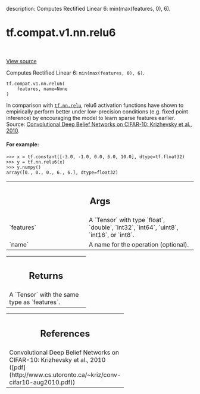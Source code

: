 description: Computes Rectified Linear 6: min(max(features, 0), 6).

<div itemscope itemtype="http://developers.google.com/ReferenceObject">
<meta itemprop="name" content="tf.compat.v1.nn.relu6" />
<meta itemprop="path" content="Stable" />
</div>

# tf.compat.v1.nn.relu6

<!-- Insert buttons and diff -->

<table class="tfo-notebook-buttons tfo-api nocontent" align="left">

</table>

<a target="_blank" class="external" href="/code/stable/tensorflow/python/ops/nn_ops.py">View source</a>



Computes Rectified Linear 6: `min(max(features, 0), 6)`.


<pre class="devsite-click-to-copy prettyprint lang-py tfo-signature-link">
<code>tf.compat.v1.nn.relu6(
    features, name=None
)
</code></pre>



<!-- Placeholder for "Used in" -->

In comparison with <a href="../../../../tf/nn/relu.md"><code>tf.nn.relu</code></a>, relu6 activation functions have shown to
empirically perform better under low-precision conditions (e.g. fixed point
inference) by encouraging the model to learn sparse features earlier.
Source: [Convolutional Deep Belief Networks on CIFAR-10: Krizhevsky et al.,
2010](http://www.cs.utoronto.ca/~kriz/conv-cifar10-aug2010.pdf).

#### For example:



```
>>> x = tf.constant([-3.0, -1.0, 0.0, 6.0, 10.0], dtype=tf.float32)
>>> y = tf.nn.relu6(x)
>>> y.numpy()
array([0., 0., 0., 6., 6.], dtype=float32)
```

<!-- Tabular view -->
 <table class="responsive fixed orange">
<colgroup><col width="214px"><col></colgroup>
<tr><th colspan="2"><h2 class="add-link">Args</h2></th></tr>

<tr>
<td>
`features`<a id="features"></a>
</td>
<td>
A `Tensor` with type `float`, `double`, `int32`, `int64`, `uint8`,
`int16`, or `int8`.
</td>
</tr><tr>
<td>
`name`<a id="name"></a>
</td>
<td>
A name for the operation (optional).
</td>
</tr>
</table>



<!-- Tabular view -->
 <table class="responsive fixed orange">
<colgroup><col width="214px"><col></colgroup>
<tr><th colspan="2"><h2 class="add-link">Returns</h2></th></tr>
<tr class="alt">
<td colspan="2">
A `Tensor` with the same type as `features`.
</td>
</tr>

</table>



<!-- Tabular view -->
 <table class="responsive fixed orange">
<colgroup><col width="214px"><col></colgroup>
<tr><th colspan="2"><h2 class="add-link">References</h2></th></tr>
<tr class="alt">
<td colspan="2">
Convolutional Deep Belief Networks on CIFAR-10:
Krizhevsky et al., 2010
([pdf](http://www.cs.utoronto.ca/~kriz/conv-cifar10-aug2010.pdf))
</td>
</tr>

</table>

